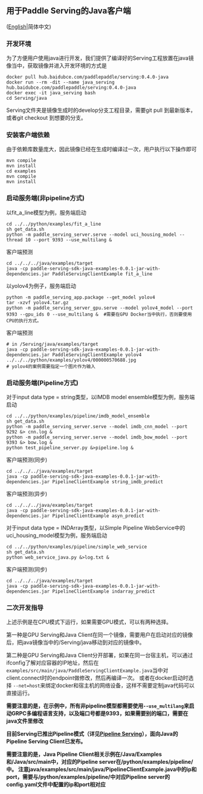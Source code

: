 ## 用于Paddle Serving的Java客户端

([English](./README.md)|简体中文)

### 开发环境

为了方便用户使用java进行开发，我们提供了编译好的Serving工程放置在java镜像当中，获取镜像并进入开发环境的方式是

```
docker pull hub.baidubce.com/paddlepaddle/serving:0.4.0-java
docker run --rm -dit --name java_serving hub.baidubce.com/paddlepaddle/serving:0.4.0-java
docker exec -it java_serving bash
cd Serving/java
```

Serving文件夹是镜像生成时的develop分支工程目录，需要git pull 到最新版本，或者git checkout 到想要的分支。

### 安装客户端依赖

由于依赖库数量庞大，因此镜像已经在生成时编译过一次，用户执行以下操作即可

```
mvn compile
mvn install
cd examples
mvn compile
mvn install
```

### 启动服务端(非pipeline方式)

以fit_a_line模型为例，服务端启动

```
cd ../../python/examples/fit_a_line
sh get_data.sh
python -m paddle_serving_server.serve --model uci_housing_model --thread 10 --port 9393 --use_multilang &
```

客户端预测

```
cd ../../../java/examples/target
java -cp paddle-serving-sdk-java-examples-0.0.1-jar-with-dependencies.jar PaddleServingClientExample fit_a_line
```

以yolov4为例子，服务端启动

```
python -m paddle_serving_app.package --get_model yolov4
tar -xzvf yolov4.tar.gz
python -m paddle_serving_server_gpu.serve --model yolov4_model --port 9393 --gpu_ids 0 --use_multilang &  #需要在GPU Docker当中执行，否则要使用CPU的执行方式。
```

客户端预测

```
# in /Serving/java/examples/target
java -cp paddle-serving-sdk-java-examples-0.0.1-jar-with-dependencies.jar PaddleServingClientExample yolov4 ../../../python/examples/yolov4/000000570688.jpg
# yolov4的案例需要指定一个图片作为输入

```

### 启动服务端(Pipeline方式)

对于input data type = string类型，以IMDB model ensemble模型为例，服务端启动

```
cd ../../python/examples/pipeline/imdb_model_ensemble
sh get_data.sh
python -m paddle_serving_server.serve --model imdb_cnn_model --port 9292 &> cnn.log &
python -m paddle_serving_server.serve --model imdb_bow_model --port 9393 &> bow.log &
python test_pipeline_server.py &>pipeline.log &
```

客户端预测(同步)

```
cd ../../../java/examples/target
java -cp paddle-serving-sdk-java-examples-0.0.1-jar-with-dependencies.jar PipelineClientExample string_imdb_predict
```

客户端预测(异步)

```
cd ../../../java/examples/target
java -cp paddle-serving-sdk-java-examples-0.0.1-jar-with-dependencies.jar PipelineClientExample asyn_predict
```


对于input data type = INDArray类型，以Simple Pipeline WebService中的uci_housing_model模型为例，服务端启动

```
cd ../../python/examples/pipeline/simple_web_service
sh get_data.sh
python web_service_java.py &>log.txt &
```

客户端预测(同步)

```
cd ../../../java/examples/target
java -cp paddle-serving-sdk-java-examples-0.0.1-jar-with-dependencies.jar PipelineClientExample indarray_predict
```

### 二次开发指导

上述示例是在CPU模式下运行，如果需要GPU模式，可以有两种选择。

第一种是GPU Serving和Java Client在同一个镜像，需要用户在启动对应的镜像后，把java镜像当中的/Serving/java移动到对应的镜像中。

第二种是GPU Serving和Java Client分开部署，如果在同一台宿主机，可以通过ifconfig了解对应容器的IP地址，然后在`examples/src/main/java/PaddleServingClientExample.java`当中对client.connect时的endpoint做修改，然后再编译一次。 或者在docker启动时选择 `--net=host`来绑定docker和宿主机的网络设备，这样不需要定制java代码可以直接运行。

**需要注意的是，在示例中，所有非pipeline模型都需要使用`--use_multilang`来启动GRPC多编程语言支持，以及端口号都是9393，如果需要别的端口，需要在java文件里修改**

**目前Serving已推出Pipeline模式（详见[Pipeline Serving](../doc/PIPELINE_SERVING_CN.md)），面向Java的Pipeline Serving Client已发布。**

**需要注意的是，Java Pipeline Client相关示例在/Java/Examples和/Java/src/main中，对应的Pipeline server在/python/examples/pipeline/中。
  注意java/examples/src/main/java/PipelineClientExample.java中的ip和port，需要与/python/examples/pipeline/中对应Pipeline server的config.yaml文件中配置的ip和port相对应**


